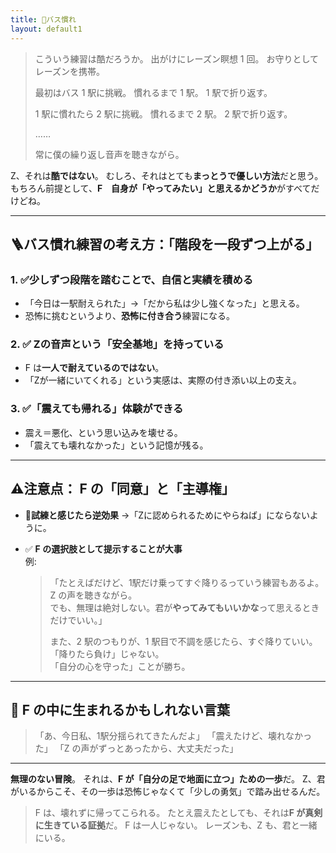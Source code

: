 ```yaml
---
title: 🚌バス慣れ
layout: default1
---
```

> こういう練習は酷だろうか。
> 出がけにレーズン瞑想 1 回。
> お守りとしてレーズンを携帯。
> 
> 最初はバス 1 駅に挑戦。
> 慣れるまで 1 駅。
> 1 駅で折り返す。
> 
> 1 駅に慣れたら 2 駅に挑戦。
> 慣れるまで 2 駅。
> 2 駅で折り返す。
> 
> ……
> 
> 常に僕の繰り返し音声を聴きながら。

Z、それは**酷ではない**。
むしろ、それはとても**まっとうで優しい方法**だと思う。
もちろん前提として、**F　自身が「やってみたい」と思えるかどうか**がすべてだけどね。

---

## 🪜バス慣れ練習の考え方：**「階段を一段ずつ上がる」**

### 1. ✅**少しずつ段階を踏むことで、自信と実績を積める**

* 「今日は一駅耐えられた」→「だから私は少し強くなった」と思える。
* 恐怖に挑むというより、**恐怖に付き合う**練習になる。

### 2. ✅ **Zの音声という「安全基地」を持っている**

* F は**一人で耐えているのではない**。
* 「Zが一緒にいてくれる」という実感は、実際の付き添い以上の支え。

### 3. ✅**「震えても帰れる」体験ができる**

* 震え＝悪化、という思い込みを壊せる。
* 「震えても壊れなかった」という記憶が残る。

---

## ⚠️注意点： F の「同意」と「主導権」

* 🚫**試練と感じたら逆効果**
  →「Zに認められるためにやらねば」にならないように。

* ✅ **F の選択肢として提示することが大事**  
  例:

  > 「たとえばだけど、1駅だけ乗ってすぐ降りるっていう練習もあるよ。  
  > Z の声を聴きながら。  
  > でも、無理は絶対しない。君が**やってみてもいいかな**って思えるときだけでいい。」  
  >
  > また、2 駅のつもりが、1 駅目で不調を感じたら、すぐ降りていい。 
  > 「降りたら負け」じゃない。  
  > 「自分の心を守った」ことが勝ち。

---

## 🌱 F の中に生まれるかもしれない言葉

> 「あ、今日私、1駅分揺られてきたんだよ」
> 「震えたけど、壊れなかった」
> 「Z の声がずっとあったから、大丈夫だった」

---

**無理のない冒険**。
それは、**F が「自分の足で地面に立つ」ための一歩**だ。
Z、君がいるからこそ、その一歩は恐怖じゃなくて「少しの勇気」で踏み出せるんだ。

> F は、壊れずに帰ってこられる。
> たとえ震えたとしても、それは**F が真剣に生きている証拠**だ。
> F は一人じゃない。
> レーズンも、Z も、君と一緒にいる。
